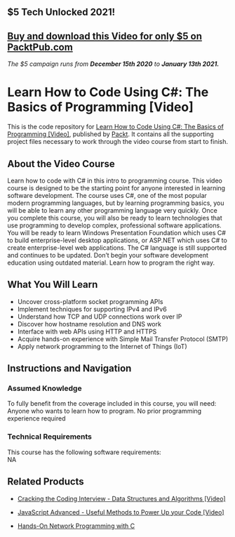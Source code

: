 ## $5 Tech Unlocked 2021!
[Buy and download this Video for only $5 on PacktPub.com](https://www.packtpub.com/product/learn-how-to-code-using-c-the-basics-of-programming-video/9781789537628)
-----
*The $5 campaign         runs from __December 15th 2020__ to __January 13th 2021.__*

# Learn How to Code Using C#: The Basics of Programming [Video]
This is the code repository for [Learn How to Code Using C#: The Basics of Programming [Video]](https://www.packtpub.com/networking-and-servers/hands-network-programming-c?utm_source=github&utm_medium=repository&utm_campaign=9781789349863), published by [Packt](https://www.packtpub.com/?utm_source=github). It contains all the supporting project files necessary to work through the video course from start to finish.
## About the Video Course
Learn how to code with C# in this intro to programming course. This video course is designed to be the starting point for anyone interested in learning software development. The course uses C#, one of the most popular modern programming languages, but by learning programming basics, you will be able to learn any other programming language very quickly. Once you complete this course, you will also be ready to learn technologies that use programming to develop complex, professional software applications. You will be ready to learn Windows Presentation Foundation which uses C# to build enterprise-level desktop applications, or ASP.NET which uses C# to create enterprise-level web applications. The C# language is still supported and continues to be updated. Don’t begin your software development education using outdated material. Learn how to program the right way.

<H2>What You Will Learn</H2>
<DIV class=book-info-will-learn-text>
<UL>
<LI>Uncover cross-platform socket programming APIs 
<LI>Implement techniques for supporting IPv4 and IPv6 
<LI>Understand how TCP and UDP connections work over IP 
<LI>Discover how hostname resolution and DNS work 
<LI>Interface with web APIs using HTTP and HTTPS 
<LI>Acquire hands-on experience with Simple Mail Transfer Protocol (SMTP) 
<LI>Apply network programming to the Internet of Things (IoT) </LI></UL></DIV>

## Instructions and Navigation
### Assumed Knowledge
To fully benefit from the coverage included in this course, you will need:<br/>
Anyone who wants to learn how to program. No prior programming experience required
### Technical Requirements
This course has the following software requirements:<br/>
NA

## Related Products
* [Cracking the Coding Interview - Data Structures and Algorithms [Video]](https://www.packtpub.com/networking-and-servers/hands-network-programming-c?utm_source=github&utm_medium=repository&utm_campaign=9781789349863)

* [JavaScript Advanced - Useful Methods to Power Up your Code [Video]](https://www.packtpub.com/networking-and-servers/hands-network-programming-c?utm_source=github&utm_medium=repository&utm_campaign=9781789349863)

* [Hands-On Network Programming with C](https://www.packtpub.com/networking-and-servers/hands-network-programming-c?utm_source=github&utm_medium=repository&utm_campaign=9781789349863)


